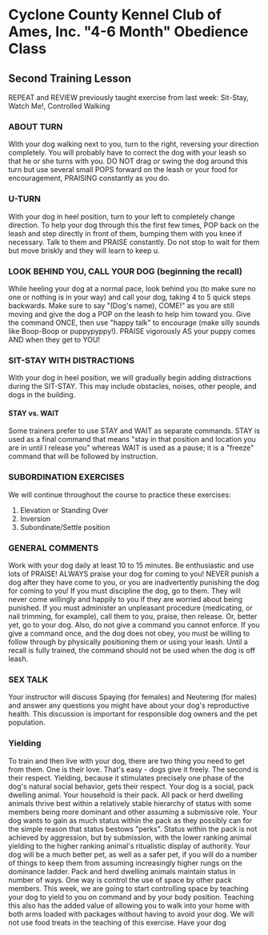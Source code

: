 # Cyclone County Kennel Club of Ames, Inc. "4-6 Month" Obedience Class


## Second Training Lesson
REPEAT and REVIEW previously taught exercise from last week: Sit-Stay, Watch Me!, Controlled Walking


### ABOUT TURN
With your dog walking next to you, turn to the right, reversing your direction completely. You will probably have to correct the dog with your leash so that he or she turns with you. DO NOT drag or swing the dog around this turn but use several small POPS forward on the leash or your food for encouragement, PRAISING constantly as you do.


### U-TURN
With your dog in heel position, turn to your left to completely change direction. To help your dog through this the first few times, POP back on the leash and step directly in front of them, bumping them with you knee if necessary. Talk to them and PRAISE constantly. Do not stop to wait for them but move briskly and they will learn to keep u.


### LOOK BEHIND YOU, CALL YOUR DOG (beginning the recall)
While heeling your dog at a normal pace, look behind you (to make sure no one or nothing is in your way) and call your dog, taking 4 to 5 quick steps backwards. Make sure to say "(Dog's name), COME!" as you are still moving and give the dog a POP on the leash to help him toward you. Give the command ONCE, then use "happy talk" to encourage (make silly sounds like Boop-Boop or puppypyppy!). PRAISE vigorously AS your puppy comes AND when they get to YOU!


### SIT-STAY WITH DISTRACTIONS
With your dog in heel position, we will gradually begin adding distractions during the SIT-STAY.
This may include obstacles, noises, other people, and dogs in the building.


#### STAY vs. WAIT
Some trainers prefer to use STAY and WAIT as separate commands. STAY is used as a final command that means "stay in that position and location you are in until I release you" whereas WAIT is used as a pause; it is a "freeze" command that will be followed by instruction.


### SUBORDINATION EXERCISES
We will continue throughout the course to practice these exercises:
1. Elevation or Standing Over
2. Inversion
3. Subordinate/Settle position


### GENERAL COMMENTS
Work with your dog daily at least 10 to 15 minutes. Be enthusiastic and use lots of PRAISE! ALWAYS praise your dog for coming to you! NEVER punish a dog after they have come to you, or you are inadvertently punishing the dog for coming to you! If you must discipline the dog, go to them. They will never come willingly and happily to you if they are worried about being punished. If you must administer an unpleasant procedure (medicating, or nail trimming, for example), call them to you, praise, then release. Or, better yet, go to your dog. Also, do not give a command you cannot enforce. If you give a command once, and the dog does not obey, you must be willing to follow through by physically positioning them or using your leash. Until a recall is fully trained, the command should not be used when the dog is off leash.


### SEX TALK
Your instructor will discuss Spaying (for females) and Neutering (for males) and answer any questions you might have about your dog's reproductive health. This discussion is important for responsible dog owners and the pet population.


### Yielding
To train and then live with your dog, there are two thing you need to get from them. One is their love. That's easy - dogs give it freely. The second is their respect. Yielding, because it stimulates precisely one phase of the dog's natural social behavior, gets their respect.
Your dog is a social, pack dwelling animal. Your household is their pack. All pack or herd dwelling animals thrive best within a relatively stable hierarchy of status with some members being more dominant and other assuming a submissive role. Your dog wants to gain as much status within the pack as they possibly can for the simple reason that status bestows "perks". Status within the pack is not achieved by aggression, but by submission, with the lower ranking animal yielding to the higher ranking animal's ritualistic display of authority. Your dog will be a much better pet, as well as a safer pet, if you will do a number of things to keep them from assuming increasingly higher rungs on the dominance ladder.
Pack and herd dwelling animals maintain status in number of ways. One way is control the use of space by other pack members. This week, we are going to start controlling space by teaching your dog to yield to you on command and by your body position. Teaching this also has the added value of allowing you to walk into your home with both arms loaded with packages without having to avoid your dog. We will not use food treats in the teaching of this exercise.
Have your dog 
